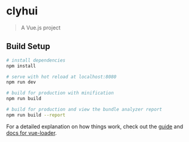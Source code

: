 # clyhui

> A Vue.js project

## Build Setup

``` bash
# install dependencies 
npm install

# serve with hot reload at localhost:8080
npm run dev

# build for production with minification 
npm run build

# build for production and view the bundle analyzer report
npm run build --report
```

For a detailed explanation on how things work, check out the [guide](http://vuejs-templates.github.io/webpack/) and [docs for vue-loader](http://vuejs.github.io/vue-loader).
